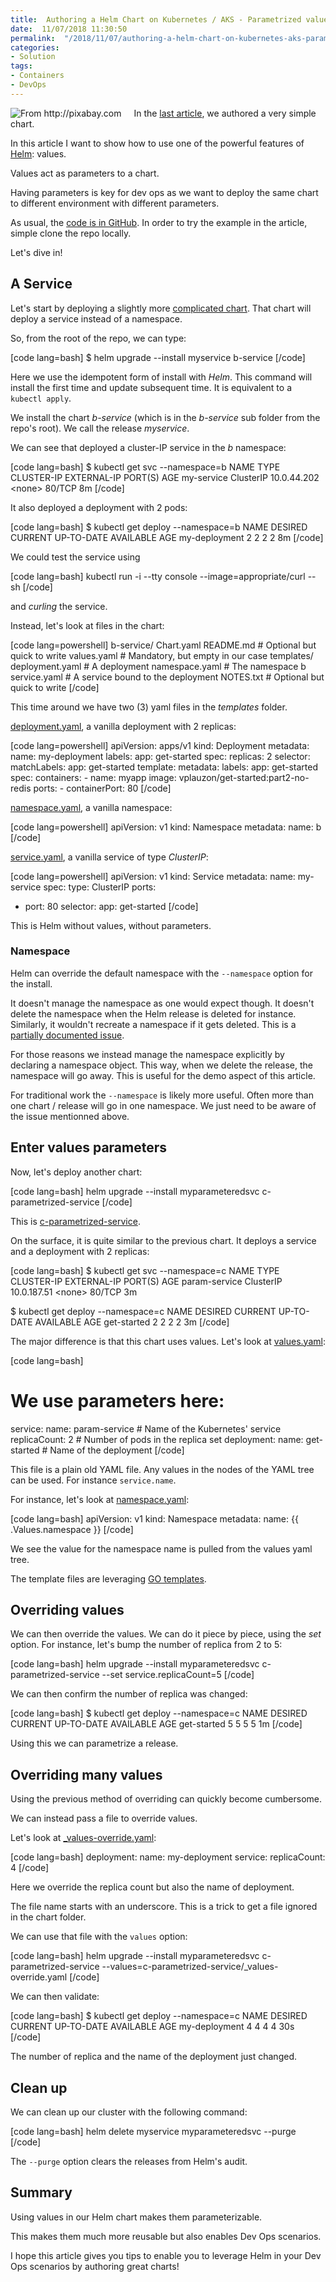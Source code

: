 ```yaml
---
title:  Authoring a Helm Chart on Kubernetes / AKS - Parametrized values
date:  11/07/2018 11:30:50
permalink:  "/2018/11/07/authoring-a-helm-chart-on-kubernetes-aks-parametrized-values/"
categories:
- Solution
tags:
- Containers
- DevOps
---
```

<img style="float:left;padding-right:20px;" title="From http://pixabay.com" src="https://vincentlauzon.files.wordpress.com/2018/10/typewriter-2095754_640-e1540306145341.jpg" />

In the <a href="https://vincentlauzon.com/2018/10/31/authoring-a-helm-chart-on-kubernetes-aks-getting-started/">last article</a>, we authored a very simple chart.

In this article I want to show how to use one of the powerful features of <a href="https://www.helm.sh/">Helm</a>:  values.

Values act as parameters to a chart.

Having parameters is key for dev ops as we want to deploy the same chart to different environment with different parameters.

As usual, the <a href="https://github.com/vplauzon/helm">code is in GitHub</a>.  In order to try the example in the article, simple clone the repo locally.

Let's dive in!

<h2>A Service</h2>

Let's start by deploying a slightly more <a href="https://github.com/vplauzon/helm/tree/master/b-service">complicated chart</a>.  That chart will deploy a service instead of a namespace.

So, from the root of the repo, we can type:

[code lang=bash]
$ helm upgrade --install myservice b-service
[/code]

Here we use the idempotent form of install with <em>Helm</em>.  This command will install the first time and update subsequent time.  It is equivalent to a <code>kubectl apply</code>.

We install the chart <em>b-service</em> (which is in the <em>b-service</em> sub folder from the repo's root).  We call the release <em>myservice</em>.

We can see that deployed a cluster-IP service in the <em>b</em> namespace:

[code lang=bash]
$ kubectl get svc --namespace=b
NAME         TYPE        CLUSTER-IP    EXTERNAL-IP   PORT(S)   AGE
my-service   ClusterIP   10.0.44.202   &lt;none&gt;        80/TCP    8m
[/code]

It also deployed a deployment with 2 pods:

[code lang=bash]
$ kubectl get deploy --namespace=b
NAME            DESIRED   CURRENT   UP-TO-DATE   AVAILABLE   AGE
my-deployment   2         2         2            2           8m
[/code]

We could test the service using

[code lang=bash]
kubectl run -i --tty console --image=appropriate/curl -- sh
[/code]

and <em>curling</em> the service.

Instead, let's look at files in the chart:

[code lang=powershell]
b-service/
  Chart.yaml
  README.md           # Optional but quick to write
  values.yaml         # Mandatory, but empty in our case
  templates/
    deployment.yaml    # A deployment
    namespace.yaml     # The namespace b
    service.yaml       # A service bound to the deployment
    NOTES.txt          # Optional but quick to write
[/code]

This time around we have two (3) yaml files in the <em>templates</em> folder.

<a href="https://github.com/vplauzon/helm/blob/master/b-service/templates/deployment.yaml">deployment.yaml</a>, a vanilla deployment with 2 replicas:

[code lang=powershell]
apiVersion: apps/v1
kind: Deployment
metadata:
  name: my-deployment
  labels:
    app: get-started
spec:
  replicas: 2
  selector:
    matchLabels:
      app: get-started
  template:
    metadata:
      labels:
        app: get-started
    spec:
      containers:
      - name: myapp
        image: vplauzon/get-started:part2-no-redis
        ports:
        - containerPort: 80
[/code]

<a href="https://github.com/vplauzon/helm/blob/master/b-service/templates/namespace.yaml">namespace.yaml</a>, a vanilla namespace:

[code lang=powershell]
apiVersion: v1
kind: Namespace
metadata:
  name: b
[/code]

<a href="https://github.com/vplauzon/helm/blob/master/b-service/templates/service.yaml">service.yaml</a>, a vanilla service of type <em>ClusterIP</em>:

[code lang=powershell]
apiVersion: v1
kind: Service
metadata:
  name: my-service
spec:
  type: ClusterIP
  ports:
  - port: 80
  selector:
    app: get-started
[/code]

This is Helm without values, without parameters.

<h3>Namespace</h3>

Helm can override the default namespace with the <code>--namespace</code> option for the install.

It doesn't manage the namespace as one would expect though.  It doesn't delete the namespace when the Helm release is deleted for instance.  Similarly, it wouldn't recreate a namespace if it gets deleted.  This is a <a href="https://github.com/helm/helm/issues/2013">partially documented issue</a>.

For those reasons we instead manage the namespace explicitly by declaring a namespace object.  This way, when we delete the release, the namespace will go away.  This is useful for the demo aspect of this article.

For traditional work the <code>--namespace</code> is likely more useful.  Often more than one chart / release will go in one namespace.  We just need to be aware of the issue mentionned above.

<h2>Enter values parameters</h2>

Now, let's deploy another chart:

[code lang=bash]
helm upgrade --install myparameteredsvc c-parametrized-service
[/code]

This is <a href="https://github.com/vplauzon/helm/tree/master/c-parametrized-service">c-parametrized-service</a>.

On the surface, it is quite similar to the previous chart.  It deploys a service and a deployment with 2 replicas:

[code lang=bash]
$ kubectl get svc --namespace=c
NAME            TYPE        CLUSTER-IP    EXTERNAL-IP   PORT(S)   AGE
param-service   ClusterIP   10.0.187.51   &lt;none&gt;        80/TCP    3m

$ kubectl get deploy --namespace=c
NAME          DESIRED   CURRENT   UP-TO-DATE   AVAILABLE   AGE
get-started   2         2         2            2           3m
[/code]

The major difference is that this chart uses values.  Let's look at <a href="https://github.com/vplauzon/helm/blob/master/c-parametrized-service/values.yaml">values.yaml</a>:

[code lang=bash]
#  We use parameters here:
service:
  name:  param-service # Name of the Kubernetes&#039; service
  replicaCount: 2 # Number of pods in the replica set
deployment:
  name:  get-started # Name of the deployment
[/code]

This file is a plain old YAML file.  Any values in the nodes of the YAML tree can be used.  For instance <code>service.name</code>.

For instance, let's look at <a href="https://github.com/vplauzon/helm/blob/master/c-parametrized-service/templates/namespace.yaml">namespace.yaml</a>:

[code lang=bash]
apiVersion: v1
kind: Namespace
metadata:
  name: {{ .Values.namespace }}
[/code]

We see the value for the namespace name is pulled from the values yaml tree.

The template files are leveraging <a href="https://golang.org/pkg/text/template/">GO templates</a>.

<h2>Overriding values</h2>

We can then override the values.  We can do it piece by piece, using the <em>set</em> option.  For instance, let's bump the number of replica from 2 to 5:

[code lang=bash]
helm upgrade --install myparameteredsvc c-parametrized-service --set service.replicaCount=5
[/code]

We can then confirm the number of replica was changed:

[code lang=bash]
$ kubectl get deploy --namespace=c
NAME          DESIRED   CURRENT   UP-TO-DATE   AVAILABLE   AGE
get-started   5         5         5            5           1m
[/code]

Using this we can parametrize a release.

<h2>Overriding many values</h2>

Using the previous method of overriding can quickly become cumbersome.

We can instead pass a file to override values.

Let's look at <a href="https://github.com/vplauzon/helm/blob/master/c-parametrized-service/_values-override.yaml">_values-override.yaml</a>:

[code lang=bash]
deployment:
  name:  my-deployment
service:
  replicaCount: 4
[/code]

Here we override the replica count but also the name of deployment.

The file name starts with an underscore.  This is a trick to get a file ignored in the chart folder.

We can use that file with the <code>values</code> option:

[code lang=bash]
helm upgrade --install myparameteredsvc c-parametrized-service --values=c-parametrized-service/_values-override.yaml
[/code]

We can then validate:

[code lang=bash]
$ kubectl get deploy --namespace=c
NAME            DESIRED   CURRENT   UP-TO-DATE   AVAILABLE   AGE
my-deployment   4         4         4            4           30s
[/code]

The number of replica and the name of the deployment just changed.

<h2>Clean up</h2>

We can clean up our cluster with the following command:

[code lang=bash]
helm delete myservice myparameteredsvc --purge
[/code]

The <code>--purge</code> option clears the releases from Helm's audit.

<h2>Summary</h2>

Using values in our Helm chart makes them parameterizable.

This makes them much more reusable but also enables Dev Ops scenarios.

I hope this article gives you tips to enable you to leverage Helm in your Dev Ops scenarios by authoring great charts!